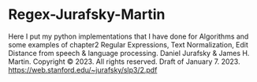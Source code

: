 # Regex-Jurafsky-Martin
Here I put my python implementations that I have done for Algorithms and some examples of chapter2 Regular Expressions, Text Normalization, Edit Distance from speech & language processing. Daniel Jurafsky & James H. Martin. Copyright © 2023. All rights reserved. Draft of January 7. 2023.
https://web.stanford.edu/~jurafsky/slp3/2.pdf
